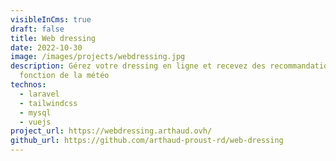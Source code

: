 ```yaml
---
visibleInCms: true
draft: false
title: Web dressing
date: 2022-10-30
image: /images/projects/webdressing.jpg
description: Gérez votre dressing en ligne et recevez des recommandations en
  fonction de la météo
technos:
  - laravel
  - tailwindcss
  - mysql
  - vuejs
project_url: https://webdressing.arthaud.ovh/
github_url: https://github.com/arthaud-proust-rd/web-dressing
---
```

